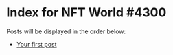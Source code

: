 # Index for NFT World #4300
Posts will be displayed in the order below:

- [Your first post](./001-first.md)

